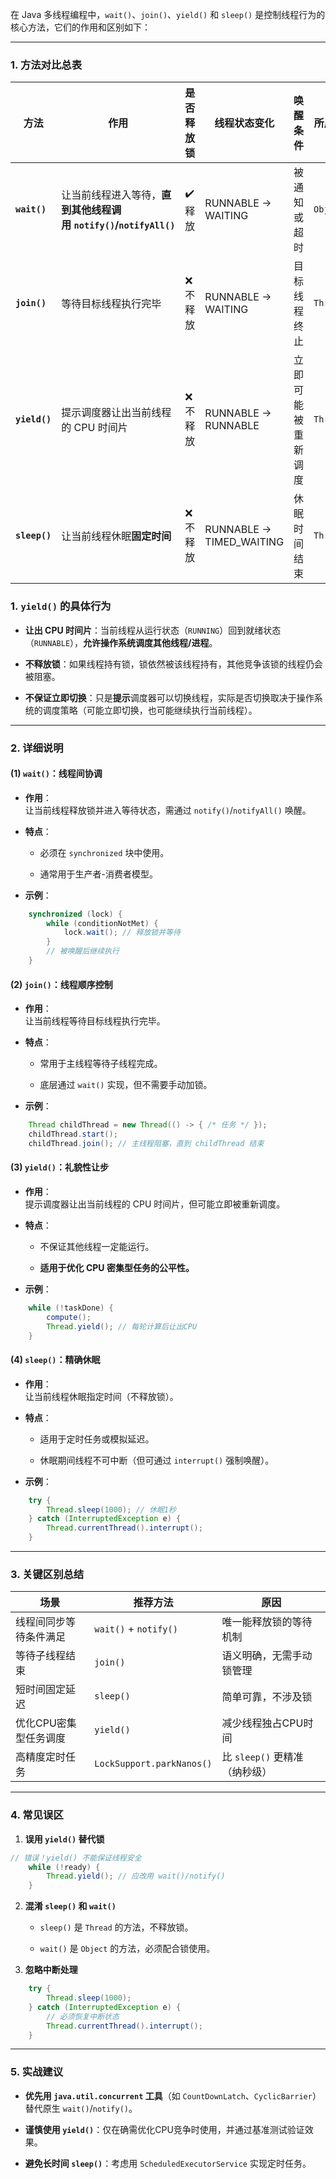 在 Java 多线程编程中，`wait()`、`join()`、`yield()` 和 `sleep()` 是控制线程行为的核心方法，它们的作用和区别如下：

---

### **1. 方法对比总表**

|方法|作用|是否释放锁|线程状态变化|唤醒条件|所属类|
|---|---|---|---|---|---|
|**`wait()`**|让当前线程进入等待，**直到其他线程调用 `notify()`/`notifyAll()`**|✔️ 释放|RUNNABLE → WAITING|被通知或超时|`Object`|
|**`join()`**|等待目标线程执行完毕|❌ 不释放|RUNNABLE → WAITING|目标线程终止|`Thread`|
|**`yield()`**|提示调度器让出当前线程的 CPU 时间片|❌ 不释放|RUNNABLE → RUNNABLE|立即可能被重新调度|`Thread`|
|**`sleep()`**|让当前线程休眠**固定时间**|❌ 不释放|RUNNABLE → TIMED_WAITING|休眠时间结束|`Thread`|
### **1. `yield()` 的具体行为**

- **让出 CPU 时间片**：当前线程从运行状态（`RUNNING`）回到就绪状态（`RUNNABLE`），**允许操作系统调度其他线程/进程**。
    
- **不释放锁**：如果线程持有锁，锁依然被该线程持有，其他竞争该锁的线程仍会被阻塞。
    
- **不保证立即切换**：只是**提示**调度器可以切换线程，实际是否切换取决于操作系统的调度策略（可能立即切换，也可能继续执行当前线程）。

---

### **2. 详细说明**

#### **(1) `wait()`：线程间协调**

- **作用**：  
    让当前线程释放锁并进入等待状态，需通过 `notify()`/`notifyAll()` 唤醒。
    
- **特点**：
    
    - 必须在 `synchronized` 块中使用。
        
    - 通常用于生产者-消费者模型。
        
- **示例**：
```java
    synchronized (lock) {
        while (conditionNotMet) {
            lock.wait(); // 释放锁并等待
        }
        // 被唤醒后继续执行
    }
```

#### **(2) `join()`：线程顺序控制**

- **作用**：  
    让当前线程等待目标线程执行完毕。
    
- **特点**：
    
    - 常用于主线程等待子线程完成。
        
    - 底层通过 `wait()` 实现，但不需要手动加锁。
        
- **示例**：
```java
    Thread childThread = new Thread(() -> { /* 任务 */ });
    childThread.start();
    childThread.join(); // 主线程阻塞，直到 childThread 结束
```

#### **(3) `yield()`：礼貌性让步**

- **作用**：  
    提示调度器让出当前线程的 CPU 时间片，但可能立即被重新调度。
- **特点**：
    
    - 不保证其他线程一定能运行。
        
    - **适用于优化 CPU 密集型任务的公平性。**
        
- **示例**：
```java
    while (!taskDone) {
        compute();
        Thread.yield(); // 每轮计算后让出CPU
    }
```

#### **(4) `sleep()`：精确休眠**

- **作用**：  
    让当前线程休眠指定时间（不释放锁）。
    
- **特点**：
    
    - 适用于定时任务或模拟延迟。
        
    - 休眠期间线程不可中断（但可通过 `interrupt()` 强制唤醒）。
        
- **示例**：
```java
    try {
        Thread.sleep(1000); // 休眠1秒
    } catch (InterruptedException e) {
        Thread.currentThread().interrupt();
    }
```
---

### **3. 关键区别总结**

| **场景**       | **推荐方法**                  | **原因**               |
| ------------ | ------------------------- | -------------------- |
| 线程间同步等待条件满足  | `wait()` + `notify()`     | 唯一能释放锁的等待机制          |
| 等待子线程结束      | `join()`                  | 语义明确，无需手动锁管理         |
| 短时间固定延迟      | `sleep()`                 | 简单可靠，不涉及锁            |
| 优化CPU密集型任务调度 | `yield()`                 | 减少线程独占CPU时间          |
| 高精度定时任务      | `LockSupport.parkNanos()` | 比 `sleep()` 更精准（纳秒级） |

---

### **4. 常见误区**

1. **误用 `yield()` 替代锁**
```java
// 错误！yield() 不能保证线程安全
    while (!ready) {
        Thread.yield(); // 应改用 wait()/notify()
    }
```
    
    
    
2. **混淆 `sleep()` 和 `wait()`**
    
    - `sleep()` 是 `Thread` 的方法，不释放锁。
        
    - `wait()` 是 `Object` 的方法，必须配合锁使用。
        
3. **忽略中断处理**
```java
    try {
        Thread.sleep(1000);
    } catch (InterruptedException e) {
        // 必须恢复中断状态
        Thread.currentThread().interrupt();
    }
```
---

### **5. 实战建议**

- **优先用 `java.util.concurrent` 工具**（如 `CountDownLatch`、`CyclicBarrier`）替代原生 `wait()`/`notify()`。
    
- **谨慎使用 `yield()`**：仅在确需优化CPU竞争时使用，并通过基准测试验证效果。
    
- **避免长时间 `sleep()`**：考虑用 `ScheduledExecutorService` 实现定时任务。